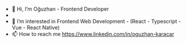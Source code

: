 - 👋 Hi, I’m Oğuzhan - Frontend Developer
- 
- 👀 I’m interested in Frontend Web Development - (React - Typescript - Vue - React Native)
- 📫 How to reach me https://www.linkedin.com/in/oguzhan-karacar

